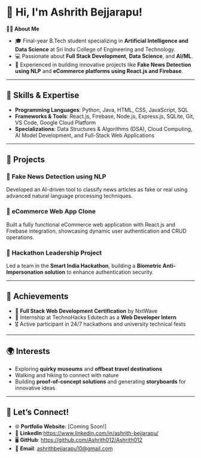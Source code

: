 # 👋 Hi, I'm Ashrith Bejjarapu!

**👨‍💻 About Me**  
- 🎓 Final-year B.Tech student specializing in **Artificial Intelligence and Data Science** at Sri Indu College of Engineering and Technology.  
- 💻 Passionate about **Full Stack Development**, **Data Science**, and **AI/ML**.  
- 🌟 Experienced in building innovative projects like **Fake News Detection using NLP** and **eCommerce platforms using React.js and Firebase**.  

---

## 🚀 Skills & Expertise  
- **Programming Languages**: Python, Java, HTML, CSS, JavaScript, SQL  
- **Frameworks & Tools**: React.js, Firebase, Node.js, Express.js, SQLite, Git, VS Code, Google Cloud Platform  
- **Specializations**: Data Structures & Algorithms (DSA), Cloud Computing, AI Model Development, and Full-Stack Web Applications  

---

## 💼 Projects  
### 🔹 **Fake News Detection using NLP**  
Developed an AI-driven tool to classify news articles as fake or real using advanced natural language processing techniques.  

### 🔹 **eCommerce Web App Clone**  
Built a fully functional eCommerce web application with React.js and Firebase integration, showcasing dynamic user authentication and CRUD operations.  

### 🔹 **Hackathon Leadership Project**  
Led a team in the **Smart India Hackathon**, building a **Biometric Anti-Impersonation solution** to enhance authentication security.  

---

## 🌟 Achievements  
- 📜 **Full Stack Web Development Certification** by NxtWave  
- 🏅 Internship at TechnoHacks Edutech as a **Web Developer Intern**  
- 🎖 Active participant in 24/7 hackathons and university technical fests  

---

## 🌍 Interests  
- Exploring **quirky museums** and **offbeat travel destinations**  
- Walking and hiking to connect with nature  
- Building **proof-of-concept solutions** and generating **storyboards** for innovative ideas  

---

## 🤝 Let’s Connect!  
- 🌐 **Portfolio Website**: [Coming Soon!]  
- 💼 **LinkedIn**:https://www.linkedin.com/in/ashrith-bejjarapu/
- 🖥 **GitHub**: https://github.com/Ashrith012/Ashrith012
- 📧 **Email**: ashrithbejjarapu10@gmail.com  

